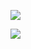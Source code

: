 <a href="https://codeclimate.com/github/MYiLA/frontend-project-lvl1/maintainability"><img src="https://api.codeclimate.com/v1/badges/e7431b9c53d3f13c757a/maintainability" /></a>

<a href="https://codeclimate.com/github/MYiLA/frontend-project-lvl1/test_coverage"><img src="https://api.codeclimate.com/v1/badges/e7431b9c53d3f13c757a/test_coverage" /></a>

<!-- https://github.com/MYiLA/frontend-project-lvl1/workflows/<WORKFLOW_NAME>/badge.svg -->